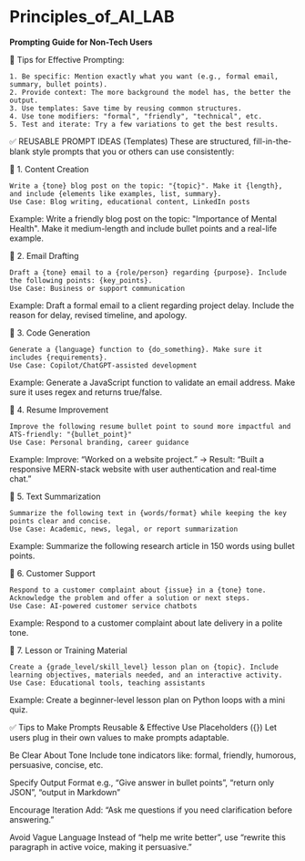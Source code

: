 # Principles_of_AI_LAB


**Prompting Guide for Non-Tech Users**

📌 Tips for Effective Prompting:

    1. Be specific: Mention exactly what you want (e.g., formal email, summary, bullet points).
    2. Provide context: The more background the model has, the better the output.
    3. Use templates: Save time by reusing common structures.
    4. Use tone modifiers: "formal", "friendly", "technical", etc.
    5. Test and iterate: Try a few variations to get the best results.


✅ REUSABLE PROMPT IDEAS (Templates)
These are structured, fill-in-the-blank style prompts that you or others can use consistently:

🔹 1. Content Creation

    Write a {tone} blog post on the topic: "{topic}". Make it {length}, and include {elements like examples, list, summary}.
    Use Case: Blog writing, educational content, LinkedIn posts

Example: Write a friendly blog post on the topic: "Importance of Mental Health". Make it medium-length and include bullet points and a real-life example.

🔹 2. Email Drafting

    Draft a {tone} email to a {role/person} regarding {purpose}. Include the following points: {key_points}.
    Use Case: Business or support communication

Example: Draft a formal email to a client regarding project delay. Include the reason for delay, revised timeline, and apology.

🔹 3. Code Generation

    Generate a {language} function to {do_something}. Make sure it includes {requirements}.
    Use Case: Copilot/ChatGPT-assisted development

Example: Generate a JavaScript function to validate an email address. Make sure it uses regex and returns true/false.

🔹 4. Resume Improvement

    Improve the following resume bullet point to sound more impactful and ATS-friendly: "{bullet_point}"
    Use Case: Personal branding, career guidance

Example: Improve: “Worked on a website project.” → Result: “Built a responsive MERN-stack website with user authentication and real-time chat.”

🔹 5. Text Summarization

    Summarize the following text in {words/format} while keeping the key points clear and concise.
    Use Case: Academic, news, legal, or report summarization

Example: Summarize the following research article in 150 words using bullet points.

🔹 6. Customer Support

    Respond to a customer complaint about {issue} in a {tone} tone. Acknowledge the problem and offer a solution or next steps.
    Use Case: AI-powered customer service chatbots

Example: Respond to a customer complaint about late delivery in a polite tone.

🔹 7. Lesson or Training Material

    Create a {grade_level/skill_level} lesson plan on {topic}. Include learning objectives, materials needed, and an interactive activity.
    Use Case: Educational tools, teaching assistants

Example: Create a beginner-level lesson plan on Python loops with a mini quiz.

✅ Tips to Make Prompts Reusable & Effective
Use Placeholders ({})
Let users plug in their own values to make prompts adaptable.

Be Clear About Tone
Include tone indicators like: formal, friendly, humorous, persuasive, concise, etc.

Specify Output Format
e.g., “Give answer in bullet points”, “return only JSON”, “output in Markdown”

Encourage Iteration
Add: “Ask me questions if you need clarification before answering.”

Avoid Vague Language
Instead of “help me write better”, use “rewrite this paragraph in active voice, making it persuasive.”
